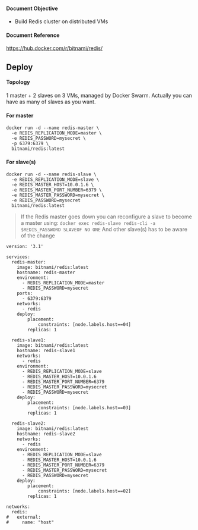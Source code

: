 
#### Document Objective
- Build Redis cluster on distributed VMs

#### Document Reference
https://hub.docker.com/r/bitnami/redis/

## Deploy

#### Topology

1 master + 2 slaves on 3 VMs, managed by Docker Swarm. Actually you can have as many of slaves as you want.

#### For master
```
docker run -d --name redis-master \
  -e REDIS_REPLICATION_MODE=master \
  -e REDIS_PASSWORD=mysecret \
  -p 6379:6379 \
  bitnami/redis:latest
```

#### For slave(s)
```
docker run -d --name redis-slave \
  -e REDIS_REPLICATION_MODE=slave \
  -e REDIS_MASTER_HOST=10.0.1.6 \
  -e REDIS_MASTER_PORT_NUMBER=6379 \
  -e REDIS_MASTER_PASSWORD=mysecret \
  -e REDIS_PASSWORD=mysecret
  bitnami/redis:latest
```

> If the Redis master goes down you can reconfigure a slave to become a master using:
> ```docker exec redis-slave redis-cli -a $REDIS_PASSWORD SLAVEOF NO ONE```
> And other slave(s) has to be aware of the change


```
version: '3.1'

services:
  redis-master:
    image: bitnami/redis:latest
    hostname: redis-master
    environment:
      - REDIS_REPLICATION_MODE=master
      - REDIS_PASSWORD=mysecret
    ports:
      - 6379:6379
    networks:
      - redis
    deploy:
        placement:
            constraints: [node.labels.host==04]
        replicas: 1

  redis-slave1:
    image: bitnami/redis:latest
    hostname: redis-slave1
    networks:
      - redis
    environment:
      - REDIS_REPLICATION_MODE=slave
      - REDIS_MASTER_HOST=10.0.1.6
      - REDIS_MASTER_PORT_NUMBER=6379
      - REDIS_MASTER_PASSWORD=mysecret
      - REDIS_PASSWORD=mysecret
    deploy:
        placement:
            constraints: [node.labels.host==03]
        replicas: 1

  redis-slave2:
    image: bitnami/redis:latest
    hostname: redis-slave2
    networks:
      - redis
    environment:
      - REDIS_REPLICATION_MODE=slave
      - REDIS_MASTER_HOST=10.0.1.6
      - REDIS_MASTER_PORT_NUMBER=6379
      - REDIS_MASTER_PASSWORD=mysecret
      - REDIS_PASSWORD=mysecret
    deploy:
        placement:
            constraints: [node.labels.host==02]
        replicas: 1

networks:
  redis:
#   external:
#     name: "host"
```
